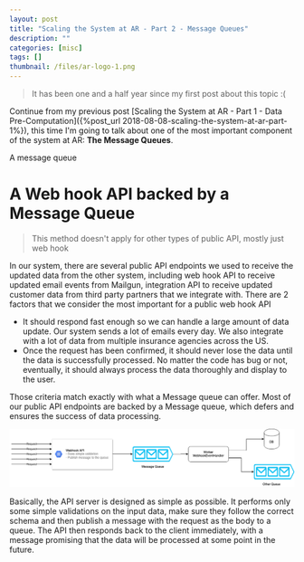 ```yaml
---
layout: post
title: "Scaling the System at AR - Part 2 - Message Queues"
description: ""
categories: [misc]
tags: []
thumbnail: /files/ar-logo-1.png
---
```


> It has been one and a half year since my first post about this topic :(

Continue from my previous post
[Scaling the System at AR - Part 1 - Data Pre-Computation]({%post_url 2018-08-08-scaling-the-system-at-ar-part-1%}),
this time I'm going to talk about one of the most important component of the system at AR:
**The Message Queues**.

A message queue

# A Web hook API backed by a Message Queue

> This method doesn't apply for other types of public API, mostly just web hook

In our system, there are several public API endpoints we used to receive the updated data
from the other system, including web hook API to receive updated email events from Mailgun,
integration API to receive updated customer data from third party partners that we integrate with.
There are 2 factors that we consider the most important for a public web hook API

- It should respond fast enough so we can handle a large amount of data update. Our system sends
  a lot of emails every day. We also integrate with a lot of data from multiple insurance agencies
  across the US.
- Once the request has been confirmed, it should never lose the data until the data is successfully
  processed. No matter the code has bug or not, eventually, it should always process the data
  thoroughly and display to the user.

Those criteria match exactly with what a Message queue can offer. Most of our public API endpoints
are backed by a Message queue, which defers and ensures the success of data processing.

![API](/files/2020-03-15-message-queue/api.png)

Basically, the API server is designed as simple as possible. It performs only some simple
validations on the input data, make sure they follow the correct schema and then publish a message
with the request as the body to a queue. The API then responds back to the client immediately, with
a message promising that the data will be processed at some point in the future.
